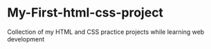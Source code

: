 # My-First-html-css-project
Collection of my HTML and CSS practice projects while learning web development
